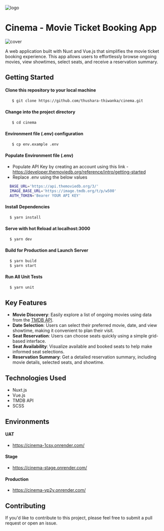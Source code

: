 ![logo](https://github.com/thushara-thiwanka/cinema/assets/142310256/2f839aaa-b645-4985-8320-f62af92f9147)

# Cinema - Movie Ticket Booking App

![cover](https://github.com/thushara-thiwanka/cinema/assets/142310256/e59d60fa-eed1-4b66-a5a1-c8a137295465)

A web application built with Nuxt and Vue.js that simplifies the movie ticket booking experience. This app allows users to effortlessly browse ongoing movies, view showtimes, select seats, and receive a reservation summary.

## Getting Started

#### Clone this repository to your local machine

```bash
   $ git clone https://github.com/thushara-thiwanka/cinema.git
```

#### Change into the project directory

```bash
   $ cd cinema
```

#### Environment file (.env) configuration

```bash
   $ cp env.example .env
```

#### Populate Environment file (.env)

- Populate API Key by creating an account using this link - https://developer.themoviedb.org/reference/intro/getting-started
- Replace .env using the below values

```bash
  BASE_URL='https://api.themoviedb.org/3/'
  IMAGE_BASE_URL='https://image.tmdb.org/t/p/w500'
  AUTH_TOKEN='Bearer YOUR API KEY'
```

#### Install Dependencies

```bash
  $ yarn install
```

#### Serve with hot Reload at localhost:3000

```bash
  $ yarn dev
```

#### Build for Production and Launch Server

```bash
  $ yarn build
  $ yarn start
```

#### Run All Unit Tests

```bash
  $ yarn unit
```

## Key Features

- **Movie Discovery**: Easily explore a list of ongoing movies using data from the [TMDB API](https://www.themoviedb.org/).
- **Date Selection**: Users can select their preferred movie, date, and view showtime, making it convenient to plan their visit.
- **Seat Reservation**: Users can choose seats quickly using a simple grid-based interface.
- **Seat Availability**: Visualize available and booked seats to help make informed seat selections.
- **Reservation Summary**: Get a detailed reservation summary, including movie details, selected seats, and showtime.

## Technologies Used

- Nuxt.js
- Vue.js
- TMDB API
- SCSS

## Environments

#### UAT

- https://cinema-1csy.onrender.com/

#### Stage

- https://cinema-stage.onrender.com/

#### Production

- https://cinema-vp2y.onrender.com/

## Contributing

If you'd like to contribute to this project, please feel free to submit a pull request or open an issue.
